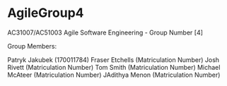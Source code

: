 # AgileGroup4

AC31007/AC51003 Agile Software Engineering - Group Number [4]

Group Members:

Patryk Jakubek (170011784)
Fraser Etchells (Matriculation Number)
Josh Rivett (Matriculation Number)
Tom Smith (Matriculation Number)
Michael McAteer (Matriculation Number)
JAdithya Menon (Matriculation Number)
